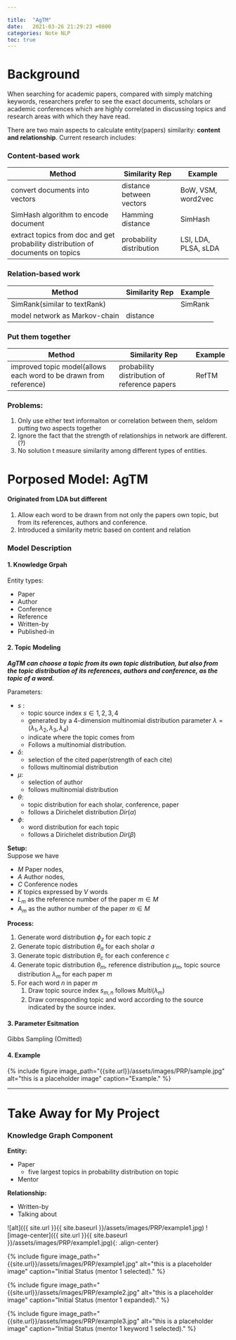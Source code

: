 ```yaml
---

title:  "AgTM"
date:   2021-03-26 21:29:23 +0800
categories: Note NLP
toc: true
---
```



# Background

When searching for academic papers, compared with simply matching keywords, researchers prefer to see the exact documents, scholars or academic conferences which are highly correlated in discussing topics and research areas with which they have read.

There are two main aspects to calculate entity(papers) similarity: **content and relationship**. Current research includes:

### Content-based work
|Method |Similarity Rep | Example
|--|--|--|
|convert documents into vectors | distance between vectors|BoW, VSM, word2vec
|SimHash algorithm to encode document | Hamming distance | SimHash
|extract topics from doc and get probability distribution of documents on topics |probability distribution |LSI, LDA, PLSA, sLDA

### Relation-based work

|Method |Similarity Rep | Example
|--|--|--|
|SimRank(similar to textRank) | | SimRank|
|model network as Markov-chain |distance |



### Put them together
|Method |Similarity Rep | Example
|--|--|--|
|improved topic model(allows each word to be drawn from reference) |probability distribution of reference papers | RefTM|


### Problems:
1. Only use either text informaiton or correlation between them, seldom putting two aspects together
2. Ignore the fact that the strength of relationships in network are different.(?)
3. No solution t measure similarity among different types of entities.



# Porposed Model: AgTM

#### Originated from LDA but different
  
1. Allow each word to be drawn from not only the papers own topic, but from its references, authors and conference.
2. Introduced a similarity metric based on content and relation


### Model Description
#### 1. Knowledge Grpah
Entity types:
* Paper
* Author
* Conference
* Reference
* Written-by
* Published-in

#### 2. Topic Modeling
***AgTM can choose a topic from its own topic distribution, but also from the topic distribution of its references, authors and conference, as the topic of a word.***


Parameters:

* $s$ : 
  * topic source index $s\in{1,2,3,4}$
  * generated by a 4-dimension multinomial distribution parameter $\lambda = (\lambda_1, \lambda_{2}, \lambda_3, \lambda_4)$
  * indicate where the topic comes from
  * Follows a multinomial distribution.
* $\delta$: 
  * selection of the cited paper(strength of each cite)
  * follows multinomial distribution
* $\mu$:
  * selection of author
  * follows multinomial distribution
* $\theta$:
  * topic distribution for each sholar, conference, paper
  * follows a Dirichelet distribution $Dir(\alpha)$
* $\phi$: 
  * word distribution for each topic
  * follows a Dirichelet distribution $Dir(\beta)$


**Setup:**\
Suppose we have
* $M$ Paper nodes,
* $A$ Author nodes,
* $C$ Conference nodes
* $K$ topics expressed by $V$ words
* $L_m$ as the reference number of the paper $m\in M$
* $A_m$ as the author number of the paper $m\in M$


**Process:**
1. Generate word distribution $\phi_z$ for each topic $z$
2. Generate topic distribution $\theta_a$ for each sholar $a$
3. Generate topic distribution $\theta_c$ for each conference $c$
4. Generate topic distribution $\theta_m$, reference distribution $\mu_m$, topic source distribution $\lambda_m$ for each paper $m$
5. For each word $n$ in paper $m$
   1. Draw topic source index $s_{m,n}$ follows $Multi(\lambda_m)$
   2. Draw corresponding topic and word according to the source indicated by the source index.

#### 3. Parameter Esitmation

Gibbs Sampling (Omitted)

#### 4. Example
{% include figure image_path="{{site.url}}/assets/images/PRP/sample.jpg" alt="this is a placeholder image" caption="Example." %}

___
# Take Away for My Project

### Knowledge Graph Component


**Entity:**
* Paper
  * five largest topics in probability distribution on topic
* Mentor


**Relationship:**
* Written-by
* Talking about


![alt]({{ site.url }}{{ site.baseurl }}/assets/images/PRP/example1.jpg)
![image-center]({{ site.url }}{{ site.baseurl }}/assets/images/PRP/example1.jpg){: .align-center}


{% include figure image_path="{{site.url}}/assets/images/PRP/example1.jpg" alt="this is a placeholder image" caption="Initial Status (mentor 1 selected)." %}

{% include figure image_path="{{site.url}}/assets/images/PRP/example2.jpg" alt="this is a placeholder image" caption="Initial Status (mentor 1 expanded)." %}

{% include figure image_path="{{site.url}}/assets/images/PRP/example3.jpg" alt="this is a placeholder image" caption="Initial Status (mentor 1 keyword 1 selected)." %}